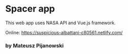 # Spacer app

This web app uses NASA API and Vue.js framework.

Online: https://suspicious-albattani-c80561.netlify.com/

### by Mateusz Pijanowski
